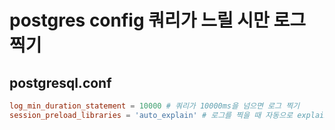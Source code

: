# postgres config 쿼리가 느릴 시만 로그 찍기

## postgresql.conf

```conf
log_min_duration_statement = 10000 # 쿼리가 10000ms을 넘으면 로그 찍기
session_preload_libraries = 'auto_explain' # 로그를 찍을 때 자동으로 explain analyze 명령 까지 찍게
```
